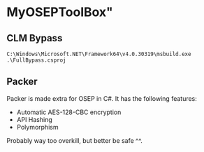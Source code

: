 # MyOSEPToolBox"

## CLM Bypass

```
C:\Windows\Microsoft.NET\Framework64\v4.0.30319\msbuild.exe .\FullBypass.csproj
```

## Packer

Packer is made extra for OSEP in C#. It has the following features:

- Automatic AES-128-CBC encryption
- API Hashing
- Polymorphism

Probably way too overkill, but better be safe ^^.